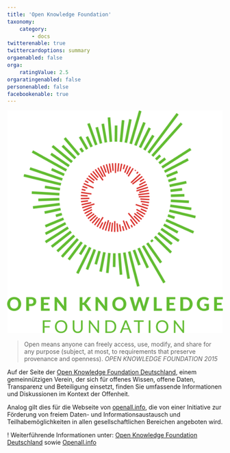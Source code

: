 ```yaml
---
title: 'Open Knowledge Foundation'
taxonomy:
    category:
        - docs
twitterenable: true
twittercardoptions: summary
orgaenabled: false
orga:
    ratingValue: 2.5
orgaratingenabled: false
personenabled: false
facebookenable: true
---
```


![](okf.png?resize=200)
> Open means anyone can freely access, use, modify, and share for any purpose (subject, at most, to requirements that preserve provenance and openness).
> <cite>OPEN KNOWLEDGE FOUNDATION 2015</cite>

Auf der Seite der [Open Knowledge Foundation Deutschland](https://okfn.de/), einem gemeinnützigen Verein, der sich für offenes Wissen, offene Daten, Transparenz und Beteiligung einsetzt, finden Sie umfassende Informationen und Diskussionen im Kontext der Offenheit. 

Analog gilt dies für die Webseite von [openall.info](https://openall.info/), die von einer Initiative zur Förderung von freiem Daten- und Informationsaustausch und Teilhabemöglichkeiten in allen gesellschaftlichen Bereichen angeboten wird.

! Weiterführende Informationen unter: [Open Knowledge Foundation Deutschland](https://okfn.de/) sowie [Openall.info](http://openall.info/open-culture-offene-kultur/open-knowledge/definition/)
